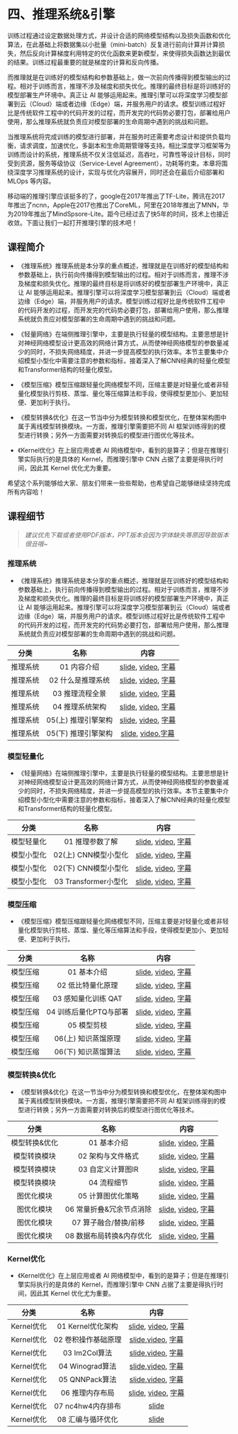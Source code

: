 <!--Copyright © ZOMI 适用于[License](https://github.com/chenzomi12/DeepLearningSystem)版权许可-->

# 四、推理系统&引擎

训练过程通过设定数据处理方式，并设计合适的网络模型结构以及损失函数和优化算法，在此基础上将数据集以小批量（mini-batch）反复进行前向计算并计算损失，然后反向计算梯度利用特定的优化函数来更新模型，来使得损失函数达到最优的结果。训练过程最重要的就是梯度的计算和反向传播。

而推理就是在训练好的模型结构和参数基础上，做一次前向传播得到模型输出的过程。相对于训练而言，推理不涉及梯度和损失优化。推理的最终目标是将训练好的模型部署生产环境中。真正让 AI 能够运用起来。推理引擎可以将深度学习模型部署到云（Cloud）端或者边缘（Edge）端，并服务用户的请求。模型训练过程好比是传统软件工程中的代码开发的过程，而开发完的代码势必要打包，部署给用户使用，那么推理系统就负责应对模型部署的生命周期中遇到的挑战和问题。

当推理系统将完成训练的模型进行部署，并在服务时还需要考虑设计和提供负载均衡，请求调度，加速优化，多副本和生命周期管理等支持。相比深度学习框架等为训练而设计的系统，推理系统不仅关注低延迟，高吞吐，可靠性等设计目标，同时受到资源，服务等级协议（Service-Level Agreement），功耗等约束。本章将围绕深度学习推理系统的设计，实现与优化内容展开，同时还会在最后介绍部署和 MLOps 等内容。

移动端的推理引擎应该挺多的了，google在2017年推出了TF-Lite，腾讯在2017年推出了ncnn，Apple在2017也推出了CoreML，阿里在2018年推出了MNN，华为2019年推出了MindSpsore-Lite。距今已经过去了快5年的时间，技术上也接近收敛。下面让我们一起打开推理引擎的技术吧！

## 课程简介

- 《推理系统》推理系统是本分享的重点概述，推理就是在训练好的模型结构和参数基础上，执行前向传播得到模型输出的过程。相对于训练而言，推理不涉及梯度和损失优化。推理的最终目标是将训练好的模型部署生产环境中，真正让 AI 能够运用起来。推理引擎可以将深度学习模型部署到云（Cloud）端或者边缘（Edge）端，并服务用户的请求。模型训练过程好比是传统软件工程中的代码开发的过程，而开发完的代码势必要打包，部署给用户使用，那么推理系统就负责应对模型部署的生命周期中遇到的挑战和问题。

- 《轻量网络》在端侧推理引擎中，主要是执行轻量的模型结构。主要思想是针对神经网络模型设计更高效的网络计算方式，从而使神经网络模型的参数量减少的同时，不损失网络精度，并进一步提高模型的执行效率。本节主要集中介绍模型小型化中需要注意的参数和指标，接着深入了解CNN经典的轻量化模型和Transformer结构的轻量化模型。

- 《模型压缩》模型压缩跟轻量化网络模型不同，压缩主要是对轻量化或者非轻量化模型执行剪枝、蒸馏、量化等压缩算法和手段，使得模型更加小、更加轻便、更加利于执行。

- 《模型转换&优化》在这一节当中分为模型转换和模型优化，在整体架构图中属于离线模型转换模块。一方面，推理引擎需要把不同 AI 框架训练得到的模型进行转换；另外一方面需要对转换后的模型进行图优化等技术。

- 《Kernel优化》在上层应用或者 AI 网络模型中，看到的是算子；但是在推理引擎实际执行的是具体的 Kernel，而推理引擎中 CNN 占据了主要是得执行时间，因此其 Kernel 优化尤为重要。

希望这个系列能够给大家、朋友们带来一些些帮助，也希望自己能够继续坚持完成所有内容哈！

## 课程细节

> *建议优先下载或者使用PDF版本，PPT版本会因为字体缺失等原因导致版本很丑哦~*

### 推理系统

- 《推理系统》推理系统是本分享的重点概述，推理就是在训练好的模型结构和参数基础上，执行前向传播得到模型输出的过程。相对于训练而言，推理不涉及梯度和损失优化。推理的最终目标是将训练好的模型部署生产环境中，真正让 AI 能够运用起来。推理引擎可以将深度学习模型部署到云（Cloud）端或者边缘（Edge）端，并服务用户的请求。模型训练过程好比是传统软件工程中的代码开发的过程，而开发完的代码势必要打包，部署给用户使用，那么推理系统就负责应对模型部署的生命周期中遇到的挑战和问题。

| 分类   | 名称               | 内容                                                                                                   |
|:-:|:-:|:-:|
| 推理系统     | 01 内容介绍           | [slide](./01_Inference/01.introduction.pdf), [video](https://www.bilibili.com/video/BV1J8411K7pj/), [字幕](./srt/01_Inference/01.srt)     |
| 推理系统     | 02 什么是推理系统        | [slide](./01_Inference/02.constraints.pdf), [video](https://www.bilibili.com/video/BV1nY4y1f7G5/), [字幕](./srt/01_Inference/02.srt)      |
| 推理系统     | 03 推理流程全景         | [slide](./01_Inference/03.workflow.pdf), [video](https://www.bilibili.com/video/BV1M24y1v7rK/), [字幕](./srt/01_Inference/03.srt)         |
| 推理系统     | 04 推理系统架构         | [slide](./01_Inference/04.system.pdf), [video](https://www.bilibili.com/video/BV1Gv4y1i7Tw/), [字幕](./srt/01_Inference/04.srt)           |
| 推理系统     | 05(上) 推理引擎架构      | [slide](./01_Inference/05.inference.pdf), [video](https://www.bilibili.com/video/BV1Mx4y137Er/), [字幕](./srt/01_Inference/04.srt)        |
| 推理系统     | 05(下) 推理引擎架构      | [slide](./01_Inference/06.architecture.pdf), [video](https://www.bilibili.com/video/BV1FG4y1C7Mn/),[字幕](./srt/01_Inference/05.srt)      |

### 模型轻量化

- 《轻量网络》在端侧推理引擎中，主要是执行轻量的模型结构。主要思想是针对神经网络模型设计更高效的网络计算方式，从而使神经网络模型的参数量减少的同时，不损失网络精度，并进一步提高模型的执行效率。本节主要集中介绍模型小型化中需要注意的参数和指标，接着深入了解CNN经典的轻量化模型和Transformer结构的轻量化模型。

| 分类   | 名称               | 内容                                                                                                   |
|:-:|:-:|:-:|
| 模型轻量化    | 01 推理参数了解         | [slide](./02_Mobilenet/01.introduction.pdf), [video](https://www.bilibili.com/video/BV1KW4y1G75J/), [字幕](./srt/02_Mobilenet/01.srt)     |
| 模型小型化    | 02(上) CNN模型小型化    | [slide](./02_Mobilenet/02.cnn.pdf), [video](https://www.bilibili.com/video/BV1Y84y1b7xj/), [字幕](./srt/02_Mobilenet/02.srt)              |
| 模型小型化    | 02(下) CNN模型小型化    | [slide](./02_Mobilenet/02.cnn.pdf), [video](https://www.bilibili.com/video/BV1DK411k7qt/), [字幕](./srt/02_Mobilenet/03.srt)              |
| 模型小型化    | 03 Transformer小型化 | [slide](./02_Mobilenet/03.transform.pdf), [video](https://www.bilibili.com/video/BV19d4y1V7ou/), [字幕](./srt/02_Mobilenet/04.srt)        |

### 模型压缩

- 《模型压缩》模型压缩跟轻量化网络模型不同，压缩主要是对轻量化或者非轻量化模型执行剪枝、蒸馏、量化等压缩算法和手段，使得模型更加小、更加轻便、更加利于执行。

| 分类   | 名称               | 内容                                                                                                   |
|:-:|:-:|:-:|
| 模型压缩     | 01 基本介绍           | [slide](./03_Slim/01.introduction.pdf), [video](https://www.bilibili.com/video/BV1384y187tL/), [字幕](./srt/03_Slim/01.srt)               |
| 模型压缩     | 02 低比特量化原理        | [slide](./03_Slim/02.quant.pdf), [video](https://www.bilibili.com/video/BV1VD4y1n7AR/), [字幕](./srt/03_Slim/02.srt)                      |
| 模型压缩     | 03 感知量化训练 QAT     | [slide](./03_Slim/03.qat.pdf), [video](https://www.bilibili.com/video/BV1s8411w7b9/), [字幕](./srt/03_Slim/03.srt)                        |
| 模型压缩     | 04 训练后量化PTQ与部署    | [slide](./03_Slim/04.ptq.pdf), [video](https://www.bilibili.com/video/BV1HD4y1n7E1/), [字幕](./srt/03_Slim/04.srt)                        |
| 模型压缩     | 05 模型剪枝           | [slide](./03_Slim/05.pruning.pdf), [video](https://www.bilibili.com/video/BV1y34y1Z7KQ/), [字幕](./srt/03_Slim/05.srt)                    |
| 模型压缩     | 06(上) 知识蒸馏原理      | [slide](./03_Slim/06.distillation.pdf), [video](https://www.bilibili.com/video/BV1My4y197Tf/), [字幕](./srt/03_Slim/06.srt)               |
| 模型压缩     | 06(下) 知识蒸馏算法      | [slide](./03_Slim/06.distillation.pdf), [video](https://www.bilibili.com/video/BV1vA411d7MF/), [字幕](./srt/03_Slim/07.srt)               |

### 模型转换&优化

- 《模型转换&优化》在这一节当中分为模型转换和模型优化，在整体架构图中属于离线模型转换模块。一方面，推理引擎需要把不同 AI 框架训练得到的模型进行转换；另外一方面需要对转换后的模型进行图优化等技术。

| 分类   | 名称               | 内容                                                                                                   |
|:-:|:-:|:-:|
| 模型转换&优化  | 01 基本介绍           | [slide](./04_Converter/01.introduction.pdf), [video](https://www.bilibili.com/video/BV1724y1z7ep/), [字幕](./srt/04_Converter/01.srt)     |
| 模型转换模块   | 02 架构与文件格式        | [slide](./04_Converter/02.converter_princ.pdf), [video](https://www.bilibili.com/video/BV13P4y167sr/), [字幕](./srt/04_Converter/02.srt)  |
| 模型转换模块   | 03 自定义计算图IR       | [slide](./04_Converter/03.converter_ir.pdf), [video](https://www.bilibili.com/video/BV1rx4y177R9/), [字幕](./srt/04_Converter/03.srt)     |
| 模型转换模块   | 04 流程细节           | [slide](./04_Converter/04.converter_detail.pdf), [video](https://www.bilibili.com/video/BV13341197zU/), [字幕](./srt/04_Converter/04.srt) |
| 图优化模块    | 05 计算图优化策略        | [slide](./04_Converter/05.optimizer.pdf), [video](https://www.bilibili.com/video/BV1g84y1L7tF/), [字幕](./srt/04_Converter/05.srt)        |
| 图优化模块    | 06 常量折叠&冗余节点消除    | [slide](./04_Converter/06.basic.pdf), [video](https://www.bilibili.com/video/BV1fA411r7hr/), [字幕](./srt/04_Converter/06.srt)            |
| 图优化模块    | 07 算子融合/替换/前移     | [slide](./04_Converter/06.basic.pdf), [video](https://www.bilibili.com/video/BV1Qj411T7Ef/), [字幕](./srt/04_Converter/07.srt)            |
| 图优化模块    | 08 数据布局转换&内存优化    | [slide](./04_Converter/07.extend.pdf), [video](https://www.bilibili.com/video/BV1Ae4y1N7u7/), [字幕](./srt/04_Converter/08.srt)           |

### Kernel优化

- 《Kernel优化》在上层应用或者 AI 网络模型中，看到的是算子；但是在推理引擎实际执行的是具体的 Kernel，而推理引擎中 CNN 占据了主要是得执行时间，因此其 Kernel 优化尤为重要。

| 分类   | 名称               | 内容                                                                                                   |
|:-:|:-:|:-:|
| Kernel优化 | 01 Kernel优化架构     | [slide](./05_Kernel/01.introduction.pdf), [video](https://www.bilibili.com/video/BV1Ze4y1c7Bb/), [字幕](./srt/05_Kernel/01.srt)           |
| Kernel优化 | 02 卷积操作基础原理       | [slide](./05_Kernel/02.conv.pdf),[video](https://www.bilibili.com/video/BV1No4y1e7KX/), [字幕](./srt/05_Kernel/02.srt)                    |
| Kernel优化 | 03 Im2Col算法       | [slide](./05_Kernel/03.im2col.pdf),[video](https://www.bilibili.com/video/BV1Ys4y1o7XW/), [字幕](./srt/05_Kernel/03.srt)                  |
| Kernel优化 | 04 Winograd算法     | [slide](./05_Kernel/04.winograd.pdf),[video](https://www.bilibili.com/video/BV1vv4y1Y7sc/), [字幕](./srt/05_Kernel/04.srt)                |
| Kernel优化 | 05 QNNPack算法      | [slide](./05_Kernel/05.qnnpack.pdf),[video](https://www.bilibili.com/video/BV1ms4y1o7ki/), [字幕](./srt/05_Kernel/05.srt)                 |
| Kernel优化 | 06 推理内存布局         | [slide](./05_Kernel/06.memory.pdf),  [video](https://www.bilibili.com/video/BV1eX4y1X7mL/), [字幕](./srt/05_Kernel/06.srt)                |
| Kernel优化 | 07 nc4hw4内存排布     | [slide](./05_Kernel/07.nc4hw4.pdf)                                                                                                      |
| Kernel优化 | 08 汇编与循环优化        | [slide](./05_Kernel/08.others.pdf)                                                                                                      |
